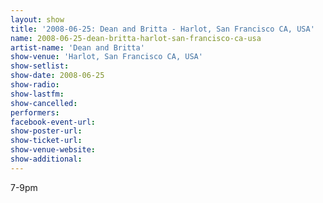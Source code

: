 ```yaml
---
layout: show
title: '2008-06-25: Dean and Britta - Harlot, San Francisco CA, USA'
name: 2008-06-25-dean-britta-harlot-san-francisco-ca-usa
artist-name: 'Dean and Britta'
show-venue: 'Harlot, San Francisco CA, USA'
show-setlist: 
show-date: 2008-06-25
show-radio: 
show-lastfm: 
show-cancelled: 
performers: 
facebook-event-url: 
show-poster-url: 
show-ticket-url: 
show-venue-website: 
show-additional: 
---
```


7-9pm